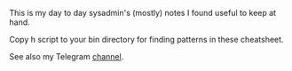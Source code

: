 This is my day to day sysadmin's (mostly) notes
I found useful to keep at hand.

Copy h script to your bin directory for finding patterns in these cheatsheet.

See also my Telegram [channel](https://t.me/daily_sysadmin).
